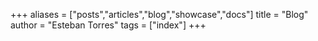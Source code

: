 +++
aliases = ["posts","articles","blog","showcase","docs"]
title = "Blog"
author = "Esteban Torres"
tags = ["index"]
+++


